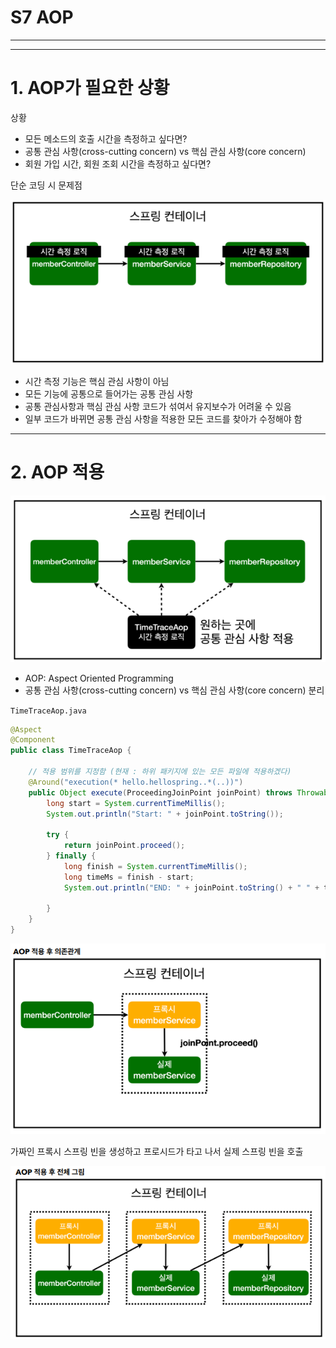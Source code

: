 # S7 AOP

---

---

# 1. AOP가 필요한 상황

상황

- 모든 메소드의 호출 시간을 측정하고 싶다면?
- 공통 관심 사항(cross-cutting concern) vs 핵심 관심 사항(core concern)
- 회원 가입 시간, 회원 조회 시간을 측정하고 싶다면?

단순 코딩 시 문제점

![Untitled](S7%20AOP%2079fb4810dfa348f0a8c2816ee6fc24d6/Untitled.png)

- 시간 측정 기능은 핵심 관심 사항이 아님
- 모든 기능에 공통으로 들어가는 공통 관심 사항
- 공통 관심사항과 핵심 관심 사항 코드가 섞여서 유지보수가 어려울 수 있음
- 일부 코드가 바뀌면 공통 관심 사항을 적용한 모든 코드를 찾아가 수정해야 함

---

# 2. AOP 적용

![Untitled](S7%20AOP%2079fb4810dfa348f0a8c2816ee6fc24d6/Untitled%201.png)

- AOP: Aspect Oriented Programming
- 공통 관심 사항(cross-cutting concern) vs 핵심 관심 사항(core concern) 분리

`TimeTraceAop.java`

```java
@Aspect
@Component
public class TimeTraceAop {

    // 적용 범위를 지정함 (현재 : 하위 패키지에 있는 모든 파일에 적용하겠다)
    @Around("execution(* hello.hellospring..*(..))")
    public Object execute(ProceedingJoinPoint joinPoint) throws Throwable {
        long start = System.currentTimeMillis();
        System.out.println("Start: " + joinPoint.toString());

        try {
            return joinPoint.proceed();
        } finally {
            long finish = System.currentTimeMillis();
            long timeMs = finish - start;
            System.out.println("END: " + joinPoint.toString() + " " + timeMs + "ms" );

        }
    }
}
```

![Untitled](S7%20AOP%2079fb4810dfa348f0a8c2816ee6fc24d6/Untitled%202.png)

가짜인 프록시 스프링 빈을 생성하고 프로시드가 타고 나서 실제 스프링 빈을 호출

![Untitled](S7%20AOP%2079fb4810dfa348f0a8c2816ee6fc24d6/Untitled%203.png)